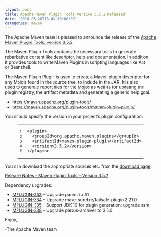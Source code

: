 ```yaml
---
layout: post
title: Apache Maven Plugin Tools Version 3.5.2 Released
date: '2018-05-26T16:45:19+00:00'
categories: maven
---
```

<div class="entry-content"><p>The Apache Maven team is pleased to announce the release of the
<a href="http://maven.apache.org/plugin-tools/">Apache Maven Plugin Tools, version 3.5.2</a>.</p>

<p>The Maven Plugin Tools contains the necessary tools to generate<br/>
rebarbative content like descriptor, help and documentation. In addition,<br/>
it provides tools to write Maven Plugins in scripting languages like Ant<br/>
or Beanshell.</p>

<p>The Maven Plugin Plugin is used to create a Maven plugin descriptor for<br/>
any Mojo&rsquo;s found in the source tree, to include in the JAR. It is also<br/>
used to generate report files for the Mojos as well as for updating the<br/>
plugin registry, the artifact metadata and generating a generic help goal.</p>

<ul>
<li><a href="https://maven.apache.org/plugin-tools/">https://maven.apache.org/plugin-tools/</a></li>
<li><a href="https://maven.apache.org/plugin-tools/maven-plugin-plugin/">https://maven.apache.org/plugin-tools/maven-plugin-plugin/</a></li>
</ul>


<p>You should specify the version in your project&rsquo;s plugin configuration:</p>

<figure class='code'><figcaption><span></span></figcaption><div class="highlight"><table><tr><td class="gutter"><pre class="line-numbers"><span class='line-number'>1</span>
<span class='line-number'>2</span>
<span class='line-number'>3</span>
<span class='line-number'>4</span>
<span class='line-number'>5</span>
</pre></td><td class='code'><pre><code class='xml'><span class='line'><span class="nt">&lt;plugin&gt;</span>
</span><span class='line'>  <span class="nt">&lt;groupId&gt;</span>org.apache.maven.plugins<span class="nt">&lt;/groupId&gt;</span>
</span><span class='line'>  <span class="nt">&lt;artifactId&gt;</span>maven-plugin-plugin<span class="nt">&lt;/artifactId&gt;</span>
</span><span class='line'>  <span class="nt">&lt;version&gt;</span>3.5.2<span class="nt">&lt;/version&gt;</span>
</span><span class='line'><span class="nt">&lt;/plugin&gt;</span>
</span></code></pre></td></tr></table></div></figure>


<p>You can download the appropriate sources etc. from the <a href="https://maven.apache.org/plugins-tools/download.cgi">download page</a>.</p>

<!-- more -->


<p><a href="https://issues.apache.org/jira/secure/ReleaseNote.jspa?projectId=12317820&amp;version=12342545&amp;styleName=Text">Release Notes &ndash; Maven Plugin Tools &ndash; Version 3.5.2</a></p>

<p>Dependency upgrades:</p>

<ul>
<li><a href="https://issues.apache.org/jira/browse/MPLUGIN-333">MPLUGIN-333</a> &ndash; Upgrade parent to 31</li>
<li><a href="https://issues.apache.org/jira/browse/MPLUGIN-334">MPLUGIN-334</a> &ndash; Upgrade mave-surefire/failsafe-plugin 2.21.0</li>
<li><a href="https://issues.apache.org/jira/browse/MPLUGIN-335">MPLUGIN-335</a> &ndash; Support JDK 10 for plugin generation: upgrade asm</li>
<li><a href="https://issues.apache.org/jira/browse/MPLUGIN-338">MPLUGIN-338</a> &ndash; Upgrade plexus-archiver to 3.6.0</li>
</ul>


<p>Enjoy,</p>

<p>-The Apache Maven team</p>
</div>
